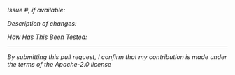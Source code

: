 
*Issue #, if available:*

*Description of changes:*

*How Has This Been Tested:*



----

*By submitting this pull request, I confirm that my contribution is made under the terms of the Apache-2.0 license*

